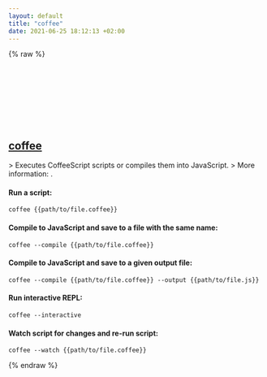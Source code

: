 ```yaml
---
layout: default
title: "coffee"
date: 2021-06-25 18:12:13 +02:00
---
```

{% raw %}
<h2 id="coffee">
  <a href="/en/common/coffee.html">coffee</a> <a href="#coffee"><svg class="icon">
    <use href="/assets/images/unicode_sprite.svg#link" />
  </svg></a>
</h2>
> Executes CoffeeScript scripts or compiles them into JavaScript.
> More information: <https://coffeescript.org#cli>.

#### Run a script:
```shell
coffee {{path/to/file.coffee}}
```
#### Compile to JavaScript and save to a file with the same name:
```shell
coffee --compile {{path/to/file.coffee}}
```
#### Compile to JavaScript and save to a given output file:
```shell
coffee --compile {{path/to/file.coffee}} --output {{path/to/file.js}}
```
#### Run interactive REPL:
```shell
coffee --interactive
```
#### Watch script for changes and re-run script:
```shell
coffee --watch {{path/to/file.coffee}}
```
{% endraw %}